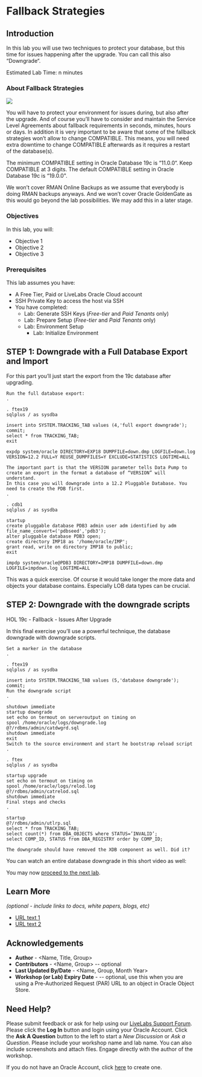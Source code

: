 # Fallback Strategies

## Introduction

In this lab you will use two techniques to protect your database, but this time for issues happening after the upgrade. You can call this also “Downgrade“.

Estimated Lab Time: n minutes

### About Fallback Strategies

![](./images/fallback.png " ")

You will have to protect your environment for issues during, but also after the upgrade. And of course you’ll have to consider and maintain the Service Level Agreements about fallback requirements in seconds, minutes, hours or days. In addition it is very important to be aware that some of the fallback strategies won’t allow to change COMPATIBLE. This means, you will need extra downtime to change COMPATIBLE afterwards as it requires a restart of the database(s).

The minimum COMPATIBLE setting in Oracle Database 19c is “11.0.0“. Keep COMPATIBLE at 3 digits. The default COMPATIBLE setting in Oracle Database 19c is “19.0.0".

We won’t cover RMAN Online Backups as we assume that everybody is doing RMAN backups anyways. And we won’t cover Oracle GoldenGate as this would go beyond the lab possibilities. We may add this in a later stage.

### Objectives
In this lab, you will:
* Objective 1
* Objective 2
* Objective 3

### Prerequisites
This lab assumes you have:
- A Free Tier, Paid or LiveLabs Oracle Cloud account
- SSH Private Key to access the host via SSH
- You have completed:
    - Lab: Generate SSH Keys (*Free-tier* and *Paid Tenants* only)
    - Lab: Prepare Setup (*Free-tier* and *Paid Tenants* only)
    - Lab: Environment Setup
		- Lab: Initialize Environment

## **STEP 1**: Downgrade with a Full Database Export and Import

For this part you’ll just start the export from the 19c database after upgrading.

    Run the full database export:
    .

    . ftex19
    sqlplus / as sysdba

    insert into SYSTEM.TRACKING_TAB values (4,'full export downgrade');
    commit;
    select * from TRACKING_TAB;
    exit

    expdp system/oracle DIRECTORY=EXP18 DUMPFILE=down.dmp LOGFILE=down.log VERSION=12.2 FULL=Y REUSE_DUMPFILES=Y EXCLUDE=STATISTICS LOGTIME=ALL

    The important part is that the VERSION parameter tells Data Pump to create an export in the format a database of “VERSION” will understand.
    In this case you will downgrade into a 12.2 Pluggable Database. You need to create the PDB first.
    .

    . cdb1
    sqlplus / as sysdba

    startup
    create pluggable database PDB3 admin user adm identified by adm file_name_convert=('pdbseed','pdb3');
    alter pluggable database PDB3 open;
    create directory IMP18 as '/home/oracle/IMP';
    grant read, write on directory IMP18 to public;
    exit

    impdp system/oracle@PDB3 DIRECTORY=IMP18 DUMPFILE=down.dmp LOGFILE=impdown.log LOGTIME=ALL

This was a quick exercise. Of course it would take longer the more data and objects your database contains. Especially LOB data types can be crucial.

## **STEP 2**: Downgrade with the downgrade scripts

HOL 19c - Fallback - Issues After Upgrade

In this final exercise you’ll use a powerful technique, the database downgrade with downgrade scripts.

    Set a marker in the database
    .

    . ftex19
    sqlplus / as sysdba

    insert into SYSTEM.TRACKING_TAB values (5,'database downgrade');
    commit;
    Run the downgrade script
    .

    shutdown immediate
    startup downgrade
    set echo on termout on serveroutput on timing on
    spool /home/oracle/logs/downgrade.log
    @?/rdbms/admin/catdwgrd.sql
    shutdown immediate
    exit
    Switch to the source environment and start he bootstrap reload script
    .

    . ftex
    sqlplus / as sysdba

    startup upgrade
    set echo on termout on timing on
    spool /home/oracle/logs/relod.log
    @?/rdbms/admin/catrelod.sql
    shutdown immediate
    Final steps and checks
    .

    startup
    @?/rdbms/admin/utlrp.sql
    select * from TRACKING_TAB;
    select count(*) from DBA_OBJECTS where STATUS=’INVALID’;
    select COMP_ID, STATUS from DBA_REGISTRY order by COMP_ID;

    The downgrade should have removed the XDB component as well. Did it?

You can watch an entire database downgrade in this short video as well:

You may now [proceed to the next lab](#next).

## Learn More

*(optional - include links to docs, white papers, blogs, etc)*

* [URL text 1](http://docs.oracle.com)
* [URL text 2](http://docs.oracle.com)

## Acknowledgements
* **Author** - <Name, Title, Group>
* **Contributors** -  <Name, Group> -- optional
* **Last Updated By/Date** - <Name, Group, Month Year>
* **Workshop (or Lab) Expiry Date** - <Month Year> -- optional, use this when you are using a Pre-Authorized Request (PAR) URL to an object in Oracle Object Store.

## Need Help?
Please submit feedback or ask for help using our [LiveLabs Support Forum](https://community.oracle.com/tech/developers/categories/database-19c). Please click the **Log In** button and login using your Oracle Account. Click the **Ask A Question** button to the left to start a *New Discussion* or *Ask a Question*.  Please include your workshop name and lab name.  You can also include screenshots and attach files.  Engage directly with the author of the workshop.

If you do not have an Oracle Account, click [here](https://profile.oracle.com/myprofile/account/create-account.jspx) to create one.

